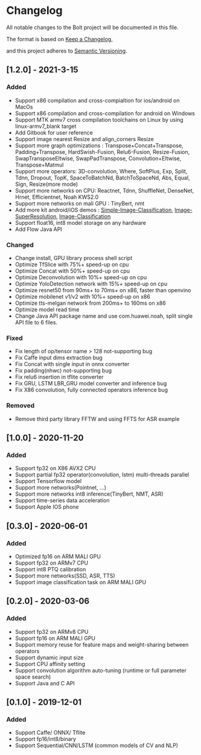 # Changelog

All notable changes to the Bolt project will be documented in this file.

The format is based on [Keep a Changelog](https://keepachangelog.com/en/1.0.0/),

and this project adheres to [Semantic Versioning](<https://semver.org/spec/v2.0.0.html>).


## [1.2.0] - 2021-3-15

### Added

- Support x86 compilation and cross-compialtion for ios/android on MacOs
- Support x86 compilation and cross-compilation for android on Windows
- Support MTK armv7 cross compilation toolchains on Linux by using linux-armv7_blank target
- Add Gitbook for user reference
- Support image nearest Resize and align_corners Resize
- Support more graph optimizations : Transpose+Concat+Transpose, Padding+Transpose, HardSwish-Fusion, Relu6-Fusion, Resize-Fusion, SwapTransposeEltwise, SwapPadTranspose, Convolution+Eltwise, Transpose+Matmul
- Support more operators: 3D-convolution, Where, SoftPlus, Exp, Split, Tdnn, Dropout, TopK, SpaceToBatchNd, BatchToSpaceNd, Abs, Equal, Sign, Resize(more mode)
- Support more networks on CPU: Reactnet, Tdnn, ShuffleNet, DenseNet, Hrnet, Efficientnet, Noah KWS2.0
- Support more networks on mali GPU : TinyBert, nmt
- Add more kit android/iOS demos : [Simple-Image-Classification](../kit/Android/SimpleImageClassification), [Image-SuperResolution](../kit/Android/CameraEnlarge), [Image-Classification](../kit/Android/SimpleImageClassification)
- Support float16, int8 model storage on any hardware
- Add Flow Java API

### Changed

- Change install, GPU library process shell script
- Optimize TfSlice with 75%+ speed-up on cpu
- Optimize Concat with 50%+ speed-up on cpu
- Optimize Deconvolution with 10%+ speed-up on cpu
- Optimize YoloDetection network with 15%+ speed-up on cpu
- Optimize resnet50 from 90ms+ to 70ms+ on x86, faster than openvino
- Optimize mobilenet v1/v2 with 10%+ speed-up on x86
- Optimize tts-melgan network from 200ms+ to 160ms on x86
- Optimize model read time
- Change Java API package name and use com.huawei.noah, split single API file to 6 files.

### Fixed

- Fix length of op/tensor name > 128 not-supporting bug
- Fix Caffe input dims extraction bug
- Fix Concat with single input in onnx converter
- Fix padding(nhwc) not-supporting bug
- Fix relu6 insertion in tflite converter 
- Fix GRU, LSTM LBR_GRU model converter and inference bug
- Fix X86 convolution, fully connected operators inference bug

### Removed

- Remove third party library FFTW and using FFTS for ASR example


## [1.0.0] - 2020-11-20

### Added

- Support fp32 on X86 AVX2 CPU
- Support partial fp32 operator(convolution, lstm) multi-threads parallel
- Support Tensorflow model
- Support more networks(Pointnet, ...)
- Support more networks int8 inference(TinyBert, NMT, ASR)
- Support time-series data acceleration
- Support Apple IOS phone


## [0.3.0] - 2020-06-01

### Added

- Optimized fp16 on ARM MALI GPU
- Support fp32 on ARMv7 CPU
- Support int8 PTQ calibration
- Support more networks(SSD, ASR, TTS)
- Support image classification task on ARM MALI GPU


## [0.2.0] - 2020-03-06

### Added

- Support fp32 on ARMv8 CPU
- Support fp16 on ARM MALI GPU
- Support memory reuse for feature maps and weight-sharing between operators
- Support dynamic input size
- Support CPU affinity setting
- Support convolution algorithm auto-tuning (runtime or full parameter space search)
- Support Java and C API


## [0.1.0] - 2019-12-01

### Added

- Support Caffe/ ONNX/ Tflite
- Support fp16/int8/binary
- Support Sequential/CNN/LSTM (common models of CV and NLP)
